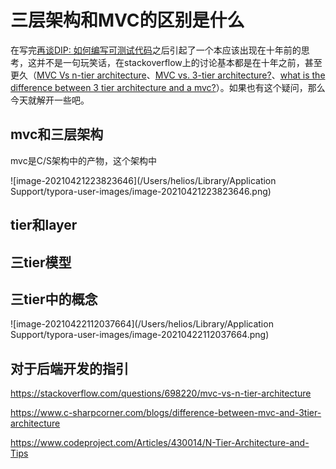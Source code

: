 # 三层架构和MVC的区别是什么

在写完[再谈DIP: 如何编写可测试代码](https://github.com/helios741/myblog/tree/new/learn_go/src/2021/04/again-dip)之后引起了一个本应该出现在十年前的思考，这并不是一句玩笑话，在stackoverflow上的讨论基本都是在十年之前，甚至更久（[MVC Vs n-tier architecture](https://stackoverflow.com/questions/698220/mvc-vs-n-tier-architecture)、[MVC vs. 3-tier architecture?](https://stackoverflow.com/questions/4577587/mvc-vs-3-tier-architecture)、[what is the difference between 3 tier architecture and a mvc?](https://stackoverflow.com/questions/10739914/what-is-the-difference-between-3-tier-architecture-and-a-mvc)）。如果也有这个疑问，那么今天就解开一些吧。





## mvc和三层架构

mvc是C/S架构中的产物，这个架构中

![image-20210421223823646](/Users/helios/Library/Application Support/typora-user-images/image-20210421223823646.png)

## tier和layer





## 三tier模型



## 三tier中的概念

![image-20210422112037664](/Users/helios/Library/Application Support/typora-user-images/image-20210422112037664.png)

## 对于后端开发的指引





https://stackoverflow.com/questions/698220/mvc-vs-n-tier-architecture

https://www.c-sharpcorner.com/blogs/difference-between-mvc-and-3tier-architecture

https://www.codeproject.com/Articles/430014/N-Tier-Architecture-and-Tips

